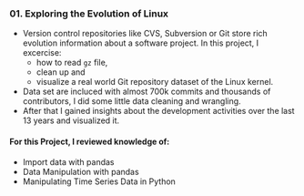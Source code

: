 ### 01. Exploring the Evolution of Linux

- Version control repositories like CVS, Subversion or Git store rich evolution information about a software project. In this project, I excercise:
   - how to read `gz` file, 
   - clean up and 
   - visualize a real world Git repository dataset of the Linux kernel. 
- Data set are incluced with almost 700k commits and thousands of contributors, I did some little data cleaning and wrangling. 
- After that I gained insights about the development activities over the last 13 years and visualized it.

#### For this Project, I reviewed knowledge of: 
- Import data with pandas
- Data Manipulation with pandas
- Manipulating Time Series Data in Python

